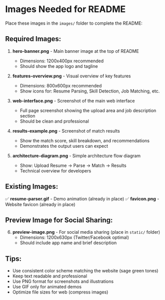 # Images Needed for README

Place these images in the `images/` folder to complete the README:

## Required Images:

1. **hero-banner.png** - Main banner image at the top of README
   - Dimensions: 1200x400px recommended
   - Should show the app logo and tagline

2. **features-overview.png** - Visual overview of key features
   - Dimensions: 800x600px recommended
   - Show icons for: Resume Parsing, Skill Detection, Job Matching, etc.

3. **web-interface.png** - Screenshot of the main web interface
   - Full page screenshot showing the upload area and job description section
   - Should be clean and professional

4. **results-example.png** - Screenshot of match results
   - Show the match score, skill breakdown, and recommendations
   - Demonstrates the output users can expect

5. **architecture-diagram.png** - Simple architecture flow diagram
   - Show: Upload Resume → Parse → Match → Results
   - Technical overview for developers

## Existing Images:

✅ **resume-parser.gif** - Demo animation (already in place)
✅ **favicon.png** - Website favicon (already in place)

## Preview Image for Social Sharing:

6. **preview-image.png** - For social media sharing (place in `static/` folder)
   - Dimensions: 1200x630px (Twitter/Facebook optimal)
   - Should include app name and brief description

## Tips:

- Use consistent color scheme matching the website (sage green tones)
- Keep text readable and professional
- Use PNG format for screenshots and illustrations
- Use GIF only for animated demos
- Optimize file sizes for web (compress images)
